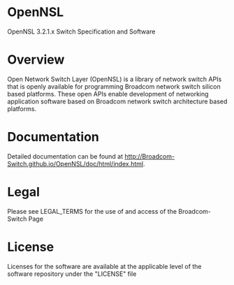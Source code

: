 OpenNSL
======
OpenNSL 3.2.1.x Switch Specification and Software

Overview
========

Open Network Switch Layer (OpenNSL) is a library of network switch APIs that
is openly available for programming Broadcom network switch silicon based
platforms. These open APIs enable development of networking application
software based on Broadcom network switch architecture based platforms.

Documentation
=============

Detailed documentation can be found at http://Broadcom-Switch.github.io/OpenNSL/doc/html/index.html.

Legal
=====

Please see LEGAL_TERMS for the use of and access of the Broadcom-Switch Page

License
=======

Licenses for the software are available at the applicable level of the
software repository under the "LICENSE" file
